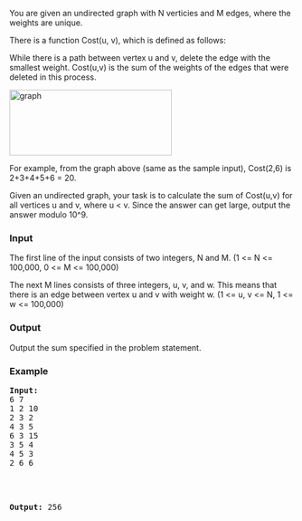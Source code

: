 <p>You are given&nbsp;an undirected graph with N verticies and M edges, where the weights are unique.&nbsp;</p>
<p>There is a function&nbsp;Cost(u, v), which is defined as follows:</p>
<p>While there is a path between vertex u and v, delete the edge with the smallest weight. Cost(u,v) is the sum of the weights of the edges that were deleted in this process.</p>
<p><img title="graph" src="../../content/francky:cost-graph" alt="graph" width="287" height="116"></p>
<p>For example, from the graph above (same as the sample input), Cost(2,6) is 2+3+4+5+6 = 20.</p>
<p>Given an undirected graph, your task is to calculate the sum of Cost(u,v) for all vertices u and v, where u &lt; v. Since the answer can get large, output the answer modulo 10^9.</p>

<h3>Input</h3>
<p>The first line of the input consists of two integers, N and M. (1 &lt;= N &lt;= 100,000, 0 &lt;= M &lt;= 100,000)</p>
<p>The next M lines consists of three integers, u, v, and w. This means that there is an edge between vertex u and v with weight w. (1 &lt;= u, v &lt;= N, 1 &lt;= w &lt;= 100,000)</p>

<h3>Output</h3>
<p>Output the sum specified in the problem statement.</p>

<h3>Example</h3>
<pre><strong>Input:</strong>
6 7<br>1 2 10<br>2 3 2<br>4 3 5<br>6 3 15<br>3 5 4<br>4 5 3<br>2 6 6<br><br>

<strong>Output:</strong>
256<br>
</pre>